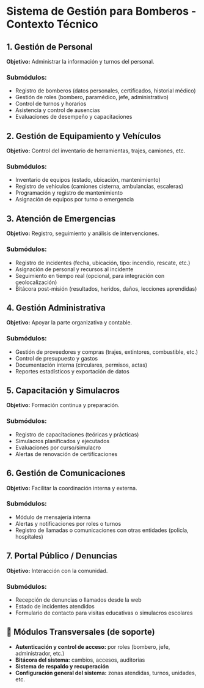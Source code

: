 # Sistema de Gestión para Bomberos - Contexto Técnico

## 1. Gestión de Personal

**Objetivo:** Administrar la información y turnos del personal.

### Submódulos:
- Registro de bomberos (datos personales, certificados, historial médico)
- Gestión de roles (bombero, paramédico, jefe, administrativo)
- Control de turnos y horarios
- Asistencia y control de ausencias
- Evaluaciones de desempeño y capacitaciones

## 2. Gestión de Equipamiento y Vehículos

**Objetivo:** Control del inventario de herramientas, trajes, camiones, etc.

### Submódulos:
- Inventario de equipos (estado, ubicación, mantenimiento)
- Registro de vehículos (camiones cisterna, ambulancias, escaleras)
- Programación y registro de mantenimiento
- Asignación de equipos por turno o emergencia

## 3. Atención de Emergencias

**Objetivo:** Registro, seguimiento y análisis de intervenciones.

### Submódulos:
- Registro de incidentes (fecha, ubicación, tipo: incendio, rescate, etc.)
- Asignación de personal y recursos al incidente
- Seguimiento en tiempo real (opcional, para integración con geolocalización)
- Bitácora post-misión (resultados, heridos, daños, lecciones aprendidas)

## 4. Gestión Administrativa

**Objetivo:** Apoyar la parte organizativa y contable.

### Submódulos:
- Gestión de proveedores y compras (trajes, extintores, combustible, etc.)
- Control de presupuesto y gastos
- Documentación interna (circulares, permisos, actas)
- Reportes estadísticos y exportación de datos

## 5. Capacitación y Simulacros

**Objetivo:** Formación continua y preparación.

### Submódulos:
- Registro de capacitaciones (teóricas y prácticas)
- Simulacros planificados y ejecutados
- Evaluaciones por curso/simulacro
- Alertas de renovación de certificaciones

## 6. Gestión de Comunicaciones

**Objetivo:** Facilitar la coordinación interna y externa.

### Submódulos:
- Módulo de mensajería interna
- Alertas y notificaciones por roles o turnos
- Registro de llamadas o comunicaciones con otras entidades (policía, hospitales)

## 7. Portal Público / Denuncias

**Objetivo:** Interacción con la comunidad.

### Submódulos:
- Recepción de denuncias o llamados desde la web
- Estado de incidentes atendidos
- Formulario de contacto para visitas educativas o simulacros escolares

## 🔐 Módulos Transversales (de soporte)

- **Autenticación y control de acceso:** por roles (bombero, jefe, administrador, etc.)
- **Bitácora del sistema:** cambios, accesos, auditorías
- **Sistema de respaldo y recuperación**
- **Configuración general del sistema:** zonas atendidas, turnos, unidades, etc.
